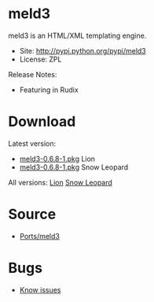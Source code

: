 

# meld3 #

meld3 is an HTML/XML templating engine.

  * Site: http://pypi.python.org/pypi/meld3
  * License: ZPL

Release Notes:
  * Featuring in Rudix


# Download #

Latest version:
  * [meld3-0.6.8-1.pkg](http://code.google.com/p/rudix/downloads/detail?name=meld3-0.6.8-1.pkg) Lion
  * [meld3-0.6.8-1.pkg](http://code.google.com/p/rudix-snowleopard/downloads/detail?name=meld3-0.6.8-1.pkg) Snow Leopard

All versions: [Lion](http://code.google.com/p/rudix/downloads/list?q=meld3) [Snow Leopard](http://code.google.com/p/rudix-snowleopard/downloads/list?q=meld3)

# Source #
  * [Ports/meld3](http://code.google.com/p/rudix/source/browse/Ports/meld3)

# Bugs #
  * [Know issues](http://code.google.com/p/rudix/issues/list?q=meld3)
